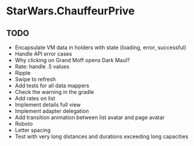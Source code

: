 # StarWars.ChauffeurPrive



## TODO

- Encapsulate VM data in holders with state (loading, error, successful)
- Handle API error cases
- Why clicking on Grand Moff opens Dark Maul?
- Rate: handle .5 values
- Ripple
- Swipe to refresh
- Add tests for all data mappers
- Check the warning in the gradle
- Add rates on list
- Implement details full view
- Implement adapter delegation
- Add transition animation between list avatar and page avatar
- Roboto
- Letter spacing
- Test with very long distances and durations exceeding long capacities